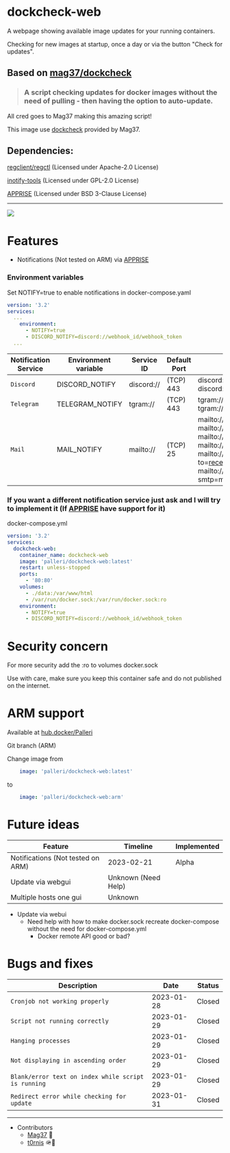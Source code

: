 # dockcheck-web

A webpage showing available image updates for your running containers.

Checking for new images at startup, once a day or via the button "Check for updates".

## Based on [mag37/dockcheck](https://github.com/mag37/dockcheck)

>### A script checking updates for docker images without the need of pulling - then having the option to auto-update.

All cred goes to Mag37 making this amazing script!

This image use [dockcheck](https://github.com/mag37/dockcheck) provided by Mag37.


## Dependencies:
[regclient/regctl](https://github.com/regclient/regclient) (Licensed under Apache-2.0 License)

[inotify-tools](https://github.com/inotify-tools/inotify-tools) (Licensed under GPL-2.0 License)

[APPRISE](https://github.com/caronc/apprise) (Licensed under BSD 3-Clause License)

----

![](https://github.com/Palleri/dockcheck-web/blob/main/examplegui.gif)


# Features
* Notifications (Not tested on ARM) via [APPRISE](https://github.com/caronc/apprise)

### Environment variables
Set NOTIFY=true to enable notifications in docker-compose.yaml

```yml
version: '3.2'
services:
  ...
    environment:
      - NOTIFY=true
      - DISCORD_NOTIFY=discord://webhook_id/webhook_token
  ...
```

| Notification Service | Environment variable | Service ID | Default Port | Example Syntax |
| --- | --- | --- | --- | --- |
| `Discord` | DISCORD_NOTIFY | discord:// | (TCP) 443 | discord://webhook_id/webhook_token <br /> discord://avatar@webhook_id/webhook_token |
| `Telegram` | TELEGRAM_NOTIFY | tgram:// | (TCP) 443 | tgram://bottoken/ChatID <br /> tgram://bottoken/ChatID1/ChatID2/ChatIDN |
| `Mail` | MAIL_NOTIFY | mailto:// | (TCP) 25 | mailto://userid:pass@domain.com <br /> mailto://domain.com?user=userid&pass=password <br /> mailto://domain.com:2525?user=userid&pass=password <br /> mailto://user@gmail.com&pass=password <br /> mailto://mySendingUsername:mySendingPassword@example.com?to=receivingAddress@example.com <br /> mailto://userid:password@example.com?smtp=mail.example.com&from=noreply@example.com&name=no%20reply |

### If you want a different notification service just ask and I will try to implement it (If [APPRISE](https://github.com/caronc/apprise#productivity-based-notifications) have support for it)


docker-compose.yml
```yml
version: '3.2'
services:
  dockcheck-web:
    container_name: dockcheck-web
    image: 'palleri/dockcheck-web:latest'
    restart: unless-stopped
    ports:
      - '80:80'
    volumes:
      - ./data:/var/www/html
      - /var/run/docker.sock:/var/run/docker.sock:ro
    environment:
      - NOTIFY=true
      - DISCORD_NOTIFY=discord://webhook_id/webhook_token
```

# Security concern
For more security add the :ro to volumes docker.sock

Use with care, make sure you keep this container safe and do not published on the internet.


# ARM support 
Available at [hub.docker/Palleri](https://hub.docker.com/r/palleri/dockcheck-web/tags)

Git branch (ARM)

Change image from 
```yml
    image: 'palleri/dockcheck-web:latest'
```
to
```yml
    image: 'palleri/dockcheck-web:arm'
```

# Future ideas
| Feature | Timeline | Implemented |
| --- | --- | --- |
| Notifications (Not tested on ARM) | 2023-02-21 | Alpha |
| Update via webgui | Unknown (Need Help) | |
| Multiple hosts one gui | Unknown | |

* Update via webui
  - Need help with how to make docker.sock recreate docker-compose without the need for docker-compose.yml
    - Docker remote API good or bad?


# Bugs and fixes

| Description | Date | Status |
| --- | --- | --- |
| `Cronjob not working properly` | 2023-01-28 | Closed |
| `Script not running correctly` | 2023-01-29 | Closed |
| `Hanging processes` | 2023-01-29 | Closed |
| `Not displaying in ascending order` | 2023-01-29 | Closed |
| `Blank/error text on index while script is running` | 2023-01-29 | Closed |
| `Redirect error while checking for update` | 2023-01-31 | Closed |

-------


* Contributors
  - [Mag37](https://github.com/Mag37) 👑
  - [t0rnis](https://github.com/t0rnis) 🪖🐛
